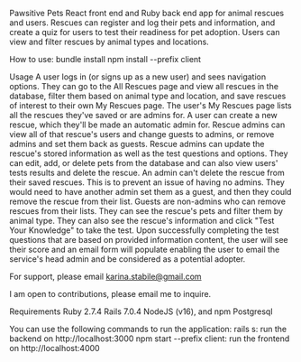 Pawsitive Pets
React front end and Ruby back end app for animal rescues and users. Rescues can register and log their pets and information, and create a quiz for users to test their readiness for pet adoption. Users can view and filter rescues by animal types and locations. 

How to use:
bundle install 
npm install --prefix client

Usage
A user logs in (or signs up as a new user) and sees navigation options. They can go to the All Rescues page and view all rescues in the database, filter them based on animal type and location, and save rescues of interest to their own My Rescues page. The user's My Rescues page lists all the rescues they've saved or are admins for. A user can create a new rescue, which they'll be made an automatic admin for. Rescue admins can view all of that rescue's users and change guests to admins, or remove admins and set them back as guests. Rescue admins can update the rescue's stored information as well as the test questions and options. They can edit, add, or delete pets from the database and can also view users' tests results and delete the rescue. An admin can't delete the rescue from their saved rescues. This is to prevent an issue of having no admins. They would need to have another admin set them as a guest, and then they could remove the rescue from their list. Guests are non-admins who can remove rescues from their lists. They can see the rescue's pets and filter them by animal type. They can also see the rescue's information and click "Test Your Knowledge" to take the test. Upon successfully completing the test questions that are based on provided information content, the user will see their score and an email form will populate enabling the user to email the service's head admin and be considered as a potential adopter. 

For support, please email karina.stabile@gmail.com

I am open to contributions, please email me to inquire.

Requirements
Ruby 2.7.4
Rails 7.0.4
NodeJS (v16), and npm
Postgresql

You can use the following commands to run the application:
rails s: run the backend on http://localhost:3000
npm start --prefix client: run the frontend on http://localhost:4000